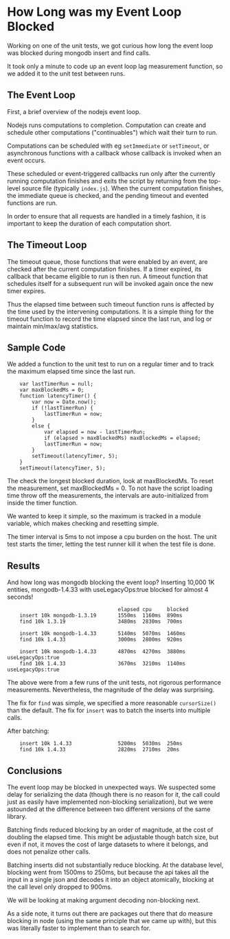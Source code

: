 How Long was my Event Loop Blocked
==================================

Working on one of the unit tests, we got curious how long the event loop
was blocked during mongodb insert and find calls.

It took only a minute to code up an event loop lag measurement function, so we
added it to the unit test between runs.


The Event Loop
--------------

First, a brief overview of the nodejs event loop.

Nodejs runs computations to completion.  Computation can create and schedule
other computations ("continuables") which wait their turn to run.

Computations can be scheduled with eg `setImmediate` or `setTimeout`, or
asynchronous functions with a callback whose callback is invoked when an event
occurs.

These scheduled or event-triggered callbacks run only after the currently
running computation finishes and exits the script by returning from the
top-level source file (typically `index.js`).  When the current computation
finishes, the immediate queue is checked, and the pending timeout and evented
functions are run.

In order to ensure that all requests are handled in a timely fashion, it is
important to keep the duration of each computation short.


The Timeout Loop
----------------

The timeout queue, those functions that were enabled by an event, are checked
after the current computation finishes.  If a timer expired, its callback that
became eligible to run is then run.  A timeout function that schedules itself
for a subsequent run will be invoked again once the new timer expires.

Thus the elapsed time between such timeout function runs is affected by the
time used by the intervening computations.  It is a simple thing for the
timeout function to record the time elapsed since the last run, and log or
maintain min/max/avg statistics.


Sample Code
-----------

We added a function to the unit test to run on a regular timer and to track
the maximum elapsed time since the last run.

        var lastTimerRun = null;
        var maxBlockedMs = 0;
        function latencyTimer() {
            var now = Date.now();
            if (!lastTimerRun) {
                lastTimerRun = now;
            }
            else {
                var elapsed = now - lastTimerRun;
                if (elapsed > maxBlockedMs) maxBlockedMs = elapsed;
                lastTimerRun = now;
            }
            setTimeout(latencyTimer, 5);
        }
        setTimeout(latencyTimer, 5);

The check the longest blocked duration, look at maxBlockedMs.  To reset the
measurement, set maxBlockedMs = 0.  To not have the script loading time throw
off the measurements, the intervals are auto-initialized from inside the timer
function.

We wanted to keep it simple, so the maximum is tracked in a module variable,
which makes checking and resetting simple.

The timer interval is 5ms to not impose a cpu burden on the host.  The unit
test starts the timer, letting the test runner kill it when the test file is
done.


Results
-------

And how long was mongodb blocking the event loop?  Inserting 10,000 1K
entities, mongodb-1.4.33 with useLegacyOps:true blocked for almost 4 seconds!

                                        elapsed cpu     blocked
        insert 10k mongodb-1.3.19       1550ms  1160ms  890ms
        find 10k 1.3.19                 3480ms  2830ms  700ms

        insert 10k mongodb-1.4.33       5140ms  5070ms  1460ms
        find 10k 1.4.33                 3000ms  2800ms  920ms

        insert 10k mongodb-1.4.33       4870ms  4270ms  3880ms  useLegacyOps:true
        find 10k 1.4.33                 3670ms  3210ms  1140ms  useLegacyOps:true

The above were from a few runs of the unit tests, not rigorous performance
measurements.  Nevertheless, the magnitude of the delay was surprising.

The fix for `find` was simple, we specified a more reasonable `cursorSize()`
than the default.  The fix for `insert` was to batch the inserts into multiple
calls.

After batching:

        insert 10k 1.4.33               5200ms  5030ms  250ms
        find 10k 1.4.33                 2820ms  2710ms  20ms

Conclusions
-----------

The event loop may be blocked in unexpected ways.  We suspected some delay for
serializing the data (though there is no reason for it, the call could just as
easily have implemented non-blocking serialization), but we were astounded at
the difference between two different versions of the same library.

Batching finds reduced blocking by an order of magnitude, at the cost of
doubling the elapsed time.  This might be adjustable though batch size, but
even if not, it moves the cost of large datasets to where it belongs, and does
not penalize other calls.

Batching inserts did not substantially reduce blocking.  At the database
level, blocking went from 1500ms to 250ms, but because the api takes all the
input in a single json and decodes it into an object atomically, blocking at
the call level only dropped to 900ms.

We will be looking at making argument decoding non-blocking next.

As a side note, it turns out there are packages out there that do measure
blocking in node (using the same principle that we came up with), but this was
literally faster to implement than to search for.
